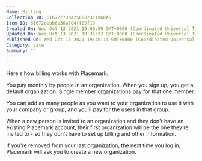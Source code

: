 ```yaml
---
Name: Billing
Collection ID: 61672c73ba256802311968e5
Item ID: 61672cebb6b36a704ff09f19
Created On: Wed Oct 13 2021 19:00:59 GMT+0000 (Coordinated Universal Time)
Updated On: Wed Oct 13 2021 19:36:32 GMT+0000 (Coordinated Universal Time)
Published On: Wed Oct 13 2021 19:40:14 GMT+0000 (Coordinated Universal Time)
Category: site
Summary: ""

---
```


Here's how billing works with Placemark.

You pay monthly by people in an organization. When you sign up, you get a default organization. Single member organizations pay for that one member.

You can add as many people as you want to your organization to use it with your company or group, and you'll pay for the users in that group.

When a new person is invited to an organization and they don't have an existing Placemark account, their first organization will be the one they're invited to - so they don't have to set up billing and other information.

If you're removed from your last organization, the next time you log in, Placemark will ask you to create a new organization.

